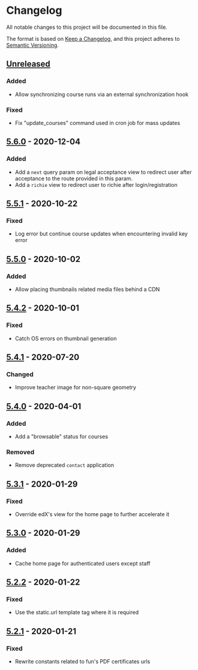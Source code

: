 # Changelog

All notable changes to this project will be documented in this file.

The format is based on [Keep a Changelog](https://keepachangelog.com/en/1.0.0/),
and this project adheres to [Semantic Versioning](https://semver.org/spec/v2.0.0.html).

## [Unreleased]

### Added

- Allow synchronizing course runs via an external synchronization hook

### Fixed

- Fix "update_courses" command used in cron job for mass updates

## [5.6.0] - 2020-12-04

### Added

- Add a `next` query param on legal acceptance view to redirect user after
  acceptance to the route provided in this param.
- Add a `richie` view to redirect user to richie after login/registration

## [5.5.1] - 2020-10-22

### Fixed

- Log error but continue course updates when encountering invalid key error

## [5.5.0] - 2020-10-02

### Added

- Allow placing thumbnails related media files behind a CDN

## [5.4.2] - 2020-10-01

### Fixed

- Catch OS errors on thumbnail generation

## [5.4.1] - 2020-07-20

### Changed

- Improve teacher image for non-square geometry

## [5.4.0] - 2020-04-01

### Added

- Add a "browsable" status for courses

### Removed

- Remove deprecated `contact` application

## [5.3.1] - 2020-01-29

### Fixed

- Override edX's view for the home page to further accelerate it

## [5.3.0] - 2020-01-29

### Added

- Cache home page for authenticated users except staff

## [5.2.2] - 2020-01-22

### Fixed

- Use the static.url template tag where it is required

## [5.2.1] - 2020-01-21

### Fixed

- Rewrite constants related to fun's PDF certificates urls

[unreleased]: https://github.com/openfun/fun-apps/compare/v5.6.0...HEAD
[5.6.0]: https://github.com/openfun/fun-apps/compare/v5.5.1...v5.6.0
[5.5.1]: https://github.com/openfun/fun-apps/compare/v5.5.0...v5.5.1
[5.5.0]: https://github.com/openfun/fun-apps/compare/v5.4.2...v5.5.0
[5.4.2]: https://github.com/openfun/fun-apps/compare/v5.4.0...v5.4.2
[5.4.1]: https://github.com/openfun/fun-apps/compare/v5.4.0...v5.4.1
[5.4.0]: https://github.com/openfun/fun-apps/compare/v5.3.1...v5.4.0
[5.3.1]: https://github.com/openfun/fun-apps/compare/v5.3.0...v5.3.1
[5.3.0]: https://github.com/openfun/fun-apps/compare/v5.2.2...v5.3.0
[5.2.2]: https://github.com/openfun/fun-apps/compare/v5.2.1...v5.2.2
[5.2.1]: https://github.com/openfun/fun-apps/releases/tag/v5.2.1
[5.2.1]: https://github.com/openfun/fun-apps/releases/tag/v5.2.1
